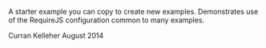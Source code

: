 A starter example you can copy to create new examples. Demonstrates use of the RequireJS configuration common to many examples.

Curran Kelleher
August 2014
